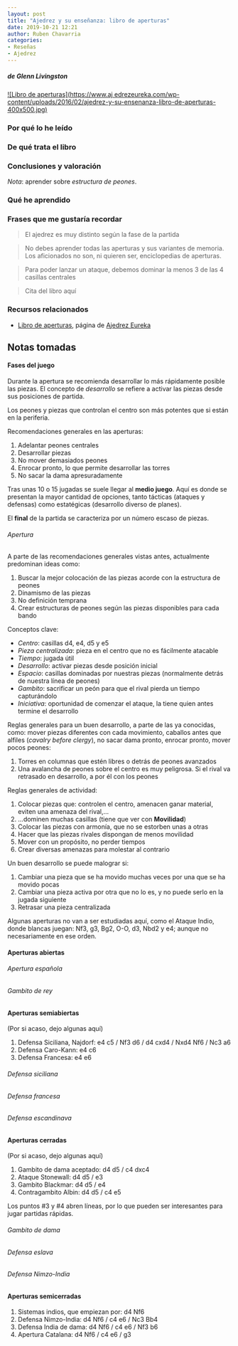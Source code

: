 ```yaml
---
layout: post
title: "Ajedrez y su enseñanza: libro de aperturas"
date: 2019-10-21 12:21
author: Ruben Chavarria
categories:
- Reseñas
- Ajedrez
---
```


##### de Glenn Livingston

[![Libro de aperturas](https://www.aj edrezeureka.com/wp-content/uploads/2016/02/ajedrez-y-su-ensenanza-libro-de-aperturas-400x500.jpg)][1]

### Por qué lo he leído


<!-- more -->

### De qué trata el libro


### Conclusiones y valoración

*Nota*: aprender sobre *estructura de peones*.

### Qué he aprendido


### Frases que me gustaría recordar

> El ajedrez es muy distinto según la fase de la partida

<!-- -->

> No debes aprender todas las aperturas y sus variantes de memoria. Los
aficionados no son, ni quieren ser, enciclopedias de aperturas.

<!-- -->

> Para poder lanzar un ataque, debemos dominar la menos 3 de las 4 casillas
centrales

<!-- -->

> Cita del libro aquí

<!-- -->

### Recursos relacionados

- [Libro de aperturas][1], página de [Ajedrez Eureka]

## Notas tomadas

#### Fases del juego

Durante la apertura se recomienda desarrollar lo más rápidamente posible las
piezas. El concepto de *desarrollo* se refiere a activar las piezas desde sus
posiciones de partida.

Los peones y piezas que controlan el centro son más potentes que si están en la
periferia.

Recomendaciones generales en las aperturas:

1. Adelantar peones centrales
2. Desarrollar piezas
3. No mover demasiados peones
4. Enrocar pronto, lo que permite desarrollar las torres
5. No sacar la dama apresuradamente

Tras unas 10 o 15 jugadas se suele llegar al **medio juego**. Aquí es donde se
presentan la mayor cantidad de opciones, tanto tácticas (ataques y defensas)
como estatégicas (desarrollo diverso de planes).

El **final** de la partida se caracteriza por un número escaso de piezas.

###### Apertura

A parte de las recomendaciones generales vistas antes, actualmente predominan
ideas como:

1. Buscar la mejor colocación de las piezas acorde con la estructura de peones
2. Dinamismo de las piezas
3. No definición temprana
4. Crear estructuras de peones según las piezas disponibles para cada bando

Conceptos clave:

- *Centro*: casillas d4, e4, d5 y e5
- *Pieza centralizada*: pieza en el centro que no es fácilmente atacable
- *Tiempo*: jugada útil
- *Desarrollo*: activar piezas desde posición inicial
- *Espacio*: casillas dominadas por nuestras piezas (normalmente detrás de
nuestra línea de peones)
- *Gambito*: sacrificar un peón para que el rival pierda un tiempo capturándolo
- *Iniciativa*: oportunidad de comenzar el ataque, la tiene quien antes termine
el desarrollo

Reglas generales para un buen desarrollo, a parte de las ya conocidas, como:
mover piezas diferentes con cada movimiento, caballos antes que alfiles
(*cavalry before clergy*), no sacar dama pronto, enrocar pronto, mover pocos
peones:

1. Torres en columnas que estén libres o detrás de peones avanzados
2. Una avalancha de peones sobre el centro es muy peligrosa. Si el rival va
retrasado en desarrollo, a por él con los peones

Reglas generales de actividad:

1. Colocar piezas que: controlen el centro, amenacen ganar material, eviten una
amenaza del rival,...
2. ...dominen muchas casillas (tiene que ver con **Movilidad**)
3. Colocar las piezas con armonía, que no se estorben unas a otras
4. Hacer que las piezas rivales dispongan de menos movilidad
5. Mover con un propósito, no perder tiempos
6. Crear diversas amenazas para molestar al contrario

Un buen desarrollo se puede malograr si:

1. Cambiar una pieza que se ha movido muchas veces por una que se ha movido
pocas
2. Cambiar una pieza activa por otra que no lo es, y no puede serlo en la
jugada siguiente
3. Retrasar una pieza centralizada

Algunas aperturas no van a ser estudiadas aquí, como el Ataque Indio, donde
blancas juegan: Nf3, g3, Bg2, O-O, d3, Nbd2 y e4; aunque no necesariamente en
ese orden.

#### Aperturas abiertas

###### Apertura española

###### Gambito de rey

#### Aperturas semiabiertas

(Por si acaso, dejo algunas aquí)

1. Defensa Siciliana, Najdorf: e4 c5 / Nf3 d6 / d4 cxd4 / Nxd4 Nf6 / Nc3 a6
2. Defensa Caro-Kann: e4 c6
3. Defensa Francesa: e4 e6 

###### Defensa siciliana

###### Defensa francesa

###### Defensa escandinava

#### Aperturas cerradas

(Por si acaso, dejo algunas aquí)

1. Gambito de dama aceptado: d4 d5 / c4 dxc4
2. Ataque Stonewall: d4 d5 / e3
3. Gambito Blackmar: d4 d5 / e4
4. Contragambito Albin: d4 d5 / c4 e5

Los puntos #3 y #4 abren líneas, por lo que pueden ser interesantes para jugar
partidas rápidas.

###### Gambito de dama

###### Defensa eslava

###### Defensa Nimzo-India

#### Aperturas semicerradas

1. Sistemas indios, que empiezan por: d4 Nf6
2. Defensa Nimzo-India: d4 Nf6 / c4 e6 / Nc3 Bb4
3. Defensa India de dama: d4 Nf6 / c4 e6 / Nf3 b6
4. Apertura Catalana: d4 Nf6 / c4 e6 / g3

[1]: https://www.ajedrezeureka.com/libro-de-aperturas-de-ajedrez-con-licencia-creative-commons/
[Ajedrez Eureka]: https://www.ajedrezeureka.com
